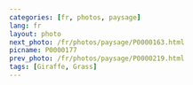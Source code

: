```yaml
---
categories: [fr, photos, paysage]
lang: fr
layout: photo
next_photo: /fr/photos/paysage/P0000163.html
picname: P0000177
prev_photo: /fr/photos/paysage/P0000219.html
tags: [Giraffe, Grass]
---
```

